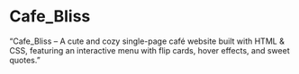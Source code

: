 # Cafe_Bliss
“Cafe_Bliss – A cute and cozy single-page café website built with HTML &amp; CSS, featuring an interactive menu with flip cards, hover effects, and sweet quotes.”
